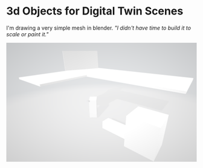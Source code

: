 # 3d Objects for Digital Twin Scenes

I'm drawing a very simple mesh in blender. _"I didn't have time to build it to scale or paint it."_ 

![Alt text](/docs/img/commandcentergtlf.png?raw=true "command center")
